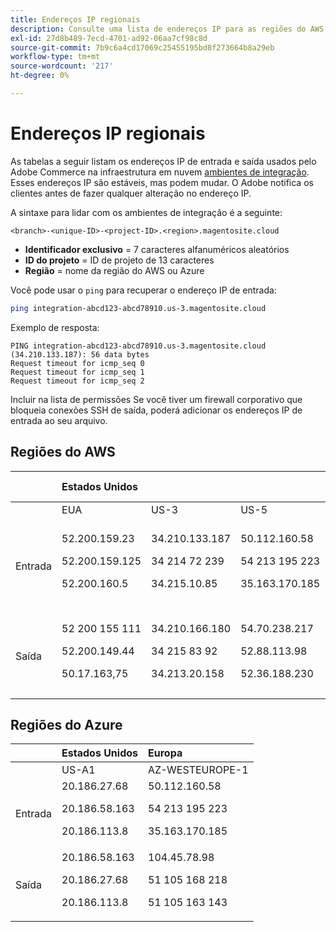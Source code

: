 ```yaml
---
title: Endereços IP regionais
description: Consulte uma lista de endereços IP para as regiões do AWS e do Azure usadas pelo Adobe Commerce na infraestrutura em nuvem para ambientes de integração.
exl-id: 27d8b489-7ecd-4701-ad92-06aa7cf98c8d
source-git-commit: 7b9c6a4cd17069c25455195bd8f273664b8a29eb
workflow-type: tm+mt
source-wordcount: '217'
ht-degree: 0%

---
```


# Endereços IP regionais

As tabelas a seguir listam os endereços IP de entrada e saída usados pelo Adobe Commerce na infraestrutura em nuvem [ambientes de integração](../architecture/pro-architecture.md#integration-environment). Esses endereços IP são estáveis, mas podem mudar. O Adobe notifica os clientes antes de fazer qualquer alteração no endereço IP.

A sintaxe para lidar com os ambientes de integração é a seguinte:

```text
<branch>-<unique-ID>-<project-ID>.<region>.magentosite.cloud
```

- **Identificador exclusivo** = 7 caracteres alfanuméricos aleatórios
- **ID do projeto** = ID de projeto de 13 caracteres
- **Região** = nome da região do AWS ou Azure

Você pode usar o `ping` para recuperar o endereço IP de entrada:

```bash
ping integration-abcd123-abcd78910.us-3.magentosite.cloud
```

Exemplo de resposta:

```console
PING integration-abcd123-abcd78910.us-3.magentosite.cloud (34.210.133.187): 56 data bytes
Request timeout for icmp_seq 0
Request timeout for icmp_seq 1
Request timeout for icmp_seq 2
```

Incluir na lista de permissões Se você tiver um firewall corporativo que bloqueia conexões SSH de saída, poderá adicionar os endereços IP de entrada ao seu arquivo.

## Regiões do AWS

|     | Estados Unidos |       |      | Europa |      |      |      | Ásia-Pacífico |
| --- | :------------ | :---- | :--- | :----- | :--- | :--- | :--- | :----------- |
|     | EUA | US-3 | US-5 | UE | UE-3 | UE-5 | UE-6 | AP-3 |
| Entrada | <!--US-->52.200.159.23<p>52.200.159.125<p>52.200.160.5 | <!--US-3-->34.210.133.187<p>34 214 72 239<p>34.215.10.85 | <!--US-5-->50.112.160.58<p>54 213 195 223<p>35.163.170.185 | <!--EU-->52.209.44.44<p>52.209.23.96<p>52.51.117.101 | <!--EU-3-->34 240 75 192<p>34 251 110 37<p>52.19.113,35 | <!--EU-5-->35 157 81 88<p>3 122 198 131<p>52.28.102.195 | <!--EU-6-->35.181.23.47<p>35 181 24 165<p>35 180 237 48 | <!--AP-3-->52 65 39 201<p>52.65.10.202<p>52.65.30.37 |
| Saída | <!--US-->52 200 155 111<p>52.200.149.44<p>50.17.163,75 | <!--US-3-->34.210.166.180<p>34 215 83 92<p>34.213.20.158 | <!--US-5-->54.70.238.217<p>52.88.113.98<p>52.36.188.230 | <!--EU-->52.51.163.159<p>52.209.44.60<p>52.208.156.247 | <!--EU-3-->34 240 57 142<p>52.16.140.48<p>52.209.134.55 | <!--EU-5-->3 121 163 221<p>3.121.79.229<p>18.197.3.230 | <!--EU-6-->52.47.155.26<p>35.181.0.157<p>35.181.12.15 | <!--AP-3-->52 65 143 178<p>13.54.80.197<p>52.62.224.4 |

## Regiões do Azure

|          | Estados Unidos | Europa |
| -------- | :-------------- | :-------------- |
|          | US-A1 | AZ-WESTEUROPE-1 |
| Entrada | <!--US-A1--> 20.186.27.68<p>20.186.58.163<p>20.186.113.8 | <!--AZ-W-1-->50.112.160.58<p>54 213 195 223<p>35.163.170.185 |
| Saída | <!--US-A1-->20.186.58.163<p>20.186.27.68<p>20.186.113.8 | <!--AZ-W-1-->104.45.78.98<p>51 105 168 218<p>51 105 163 143 |

